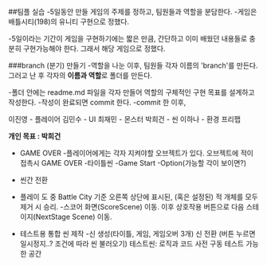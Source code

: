 ##팀플 실습
-5일동안 만들 게임의 주제를 정하고, 팀원들과 역할을 분담한다.
-게임은 배틀시티(198)의 유니티 구현으로 정했다.

-5일이라는 기간이 게임을 구현하기에는 짧은 만큼, 간단하고 이미 배웠던 내용들로 충분히 구현가능해야 한다.
그래서 해당 게임으로 정했다.

###branch (분기) 만들기
-역할을 나눈 이후, 팀원들 각자 이름의 'branch'를 만든다. 그러고 난 후 각자의 **이름과 역할**로 폴더를 만든다.

-폴더 안에는 readme.md 파일을 각자 만들어 역할의 구체적인 구현 목표를 설계하고 작성한다.
-작성이 완료되면 commit 한다.
-commit 한 이후,


이진영 - 플레이어
김민수 - UI
최재민 - 몬스터
박희건 - 씬
이하나 - 환경 프리팹

**개인 목표 : 박희건**
* GAME OVER
 -플레이어에게는 각자 지켜야할 오브젝트가 있다. 오브젝트에 적이 접촉시 GAME OVER
 -타이틀씬 
  -Game Start
  -Option(가능할 각이 보이면?)

* 씬간 전환
 - 플레이 도 중 Battle City 기준 오른쪽 상단에 표시된, (혹은 설정된) 적 개체를 모두 제거 시 승리. 
  -스코어 화면(ScoreScene) 이동. 이후 상호작용 버튼으로 다음 스테이지(NextStage Scene) 이동.

* 테스트용 통합 씬 제작 
 -신 생성(타이틀, 게임, 게임오버 3개)
신 전환 (버튼 누르면 일시정지..? 조건에 따라 씬 불러오기)
테스트씬: 로직과 코드 사전 구동 테스트 가능한 공간
